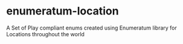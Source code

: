 # enumeratum-location
A Set of Play compliant enums created using Enumeratum library for Locations throughout the world
